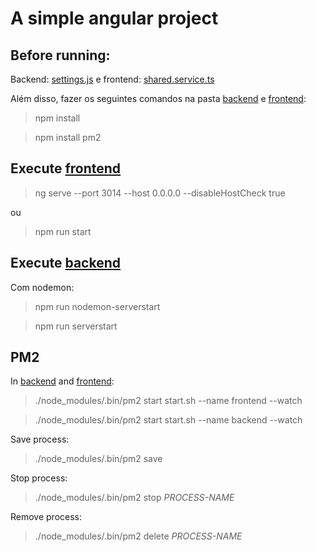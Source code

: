 # A simple angular project

## Before running:
Backend: [settings.js](backend/settings.js)
e frontend: [shared.service.ts](frontend/src/app/_services/shared.service.ts)

Além disso, fazer os seguintes comandos na pasta [backend](/backend) e [frontend](/frontend):

> npm install

> npm install pm2

## Execute [frontend](/frontend)

> ng serve --port 3014 --host 0.0.0.0 --disableHostCheck true

ou

> npm run start

## Execute [backend](/backend)

Com nodemon:
> npm run nodemon-serverstart

> npm run serverstart

## PM2

In [backend](/backend) and [frontend](/frontend):

> ./node_modules/.bin/pm2 start start.sh --name frontend --watch

> ./node_modules/.bin/pm2 start start.sh --name backend --watch

Save process:

> ./node_modules/.bin/pm2 save

Stop process:

> ./node_modules/.bin/pm2 stop _PROCESS-NAME_

Remove process:

> ./node_modules/.bin/pm2 delete _PROCESS-NAME_
